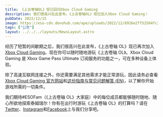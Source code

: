 ```yaml
---
title: 《上古卷轴OL》现已回归Xbox Cloud Gaming
description: 我们很高兴在此宣布，《上古卷轴OL》现已加入Xbox Cloud Gaming！
pubDate: 2022/12/15
image: https://eso-cdn.denohub.com/ape/uploads/2022/12/8926e2ff52504fc3f155babb5536b8d9.jpg
tags: ["公告"]
layout: ../../../layouts/NewsLayout.astro
---
```


经历了短暂的间歇期之后，我们很高兴在此宣布，《上古卷轴 OL》现已再次加入[Xbox Cloud Gaming](https://www.xbox.com/en-US/cloud-gaming)。现在你可以随时随地游玩《上古卷轴 OL》。Xbox
Cloud Gaming 是 Xbox Game Pass Ultimate 订阅服务的功能之一，可在多种设备上体验。

除了高速互联网连接之外，你还需要满足其他需求才能正常游玩，因此请务必查看[Xbox Cloud Gaming 官方网站](https://www.xbox.com/en-US/cloud-gaming)和[这份指南与常见问题解答 (EN)](https://www.reddit.com/r/xboxinsiders/wiki/xgspreview/gettingstarted/#wiki_getting_started)，以了解你开始游戏所需的一切条件。

我们期待#ESOFam（《上古卷轴 OL》大家庭）中的每位成员都能够随时随地、随心所欲地探索泰姆瑞尔！你有在出行时游玩《上古卷轴 OL》的打算吗？请在[Twitter](https://twitter.com/TESOnline)、[Instagram](https://www.instagram.com/elderscrollsonline/)和[Facebook](https://www.facebook.com/elderscrollsonline)上与我们分享吧。
